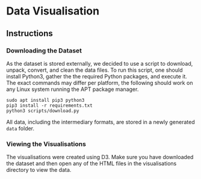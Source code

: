 # Data Visualisation

## Instructions

### Downloading the Dataset

As the dataset is stored externally, we decided to use a script to download, unpack, convert, and clean the data files. To run this script, one should install Python3, gather the the required Python packages, and execute it. The exact commands may differ per platform, the following should work on any Linux system running the APT package manager.

```
sudo apt install pip3 python3
pip3 install -r requirements.txt
python3 scripts/download.py
```

All data, including the intermediary formats, are stored in a newly generated `data` folder.

### Viewing the Visualisations

The visualisations were created using D3. Make sure you have downloaded the dataset and then open any of the HTML files in the visualisations directory to view the data.
